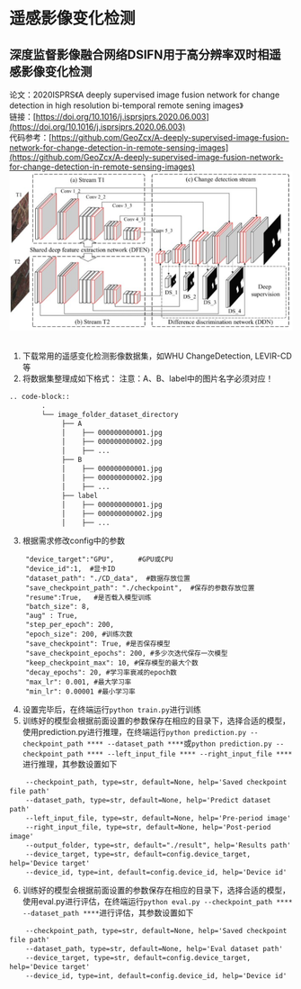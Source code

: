 # 遥感影像变化检测
## 深度监督影像融合网络DSIFN用于高分辨率双时相遥感影像变化检测
论文：2020ISPRS《A deeply supervised image fusion network for change detection in high resolution bi-temporal remote sening images》  
链接：[https://doi.org/10.1016/j.isprsjprs.2020.06.003](https://doi.org/10.1016/j.isprsjprs.2020.06.003)  
代码参考：[https://github.com/GeoZcx/A-deeply-supervised-image-fusion-network-for-change-detection-in-remote-sensing-images](https://github.com/GeoZcx/A-deeply-supervised-image-fusion-network-for-change-detection-in-remote-sensing-images)  
![网络图](image.png)
&emsp;
1. 下载常用的遥感变化检测影像数据集，如WHU ChangeDetection, LEVIR-CD等
2. 将数据集整理成如下格式：
注意：A、B、label中的图片名字必须对应！
```
.. code-block::
        .
        └── image_folder_dataset_directory
             ├── A
             │    ├── 000000000001.jpg
             │    ├── 000000000002.jpg
             │    ├── ...
             ├── B
             │    ├── 000000000001.jpg
             │    ├── 000000000002.jpg
             │    ├── ...
             ├── label
             │    ├── 000000000001.jpg
             │    ├── 000000000002.jpg
             │    ├── ...
```
3. 根据需求修改config中的参数
```
    "device_target":"GPU",      #GPU或CPU
    "device_id":1,  #显卡ID
    "dataset_path": "./CD_data",  #数据存放位置
    "save_checkpoint_path": "./checkpoint",  #保存的参数存放位置
    "resume":True,   #是否载入模型训练
    "batch_size": 8,
    "aug" : True,
    "step_per_epoch": 200,
    "epoch_size": 200, #训练次数
    "save_checkpoint": True, #是否保存模型
    "save_checkpoint_epochs": 200, #多少次迭代保存一次模型
    "keep_checkpoint_max": 10, #保存模型的最大个数
    "decay_epochs": 20, #学习率衰减的epoch数
    "max_lr": 0.001, #最大学习率
    "min_lr": 0.00001 #最小学习率
```
4. 设置完毕后，在终端运行``python train.py``进行训练
5. 训练好的模型会根据前面设置的参数保存在相应的目录下，选择合适的模型，使用prediction.py进行推理，在终端运行``python prediction.py --checkpoint_path **** --dataset_path ****``或``python prediction.py --checkpoint_path **** --left_input_file **** --right_input_file ****``进行推理，其参数设置如下   
```
    --checkpoint_path, type=str, default=None, help='Saved checkpoint file path'
    --dataset_path, type=str, default=None, help='Predict dataset path'
    --left_input_file, type=str, default=None, help='Pre-period image'
    --right_input_file, type=str, default=None, help='Post-period image'
    --output_folder, type=str, default="./result", help='Results path'
    --device_target, type=str, default=config.device_target, help='Device target'
    --device_id, type=int, default=config.device_id, help='Device id'
```
6. 训练好的模型会根据前面设置的参数保存在相应的目录下，选择合适的模型，使用eval.py进行评估，在终端运行``python eval.py --checkpoint_path **** --dataset_path ****``进行评估，其参数设置如下   
```
    --checkpoint_path, type=str, default=None, help='Saved checkpoint file path'
    --dataset_path, type=str, default=None, help='Eval dataset path'
    --device_target, type=str, default=config.device_target, help='Device target'
    --device_id, type=int, default=config.device_id, help='Device id'
```